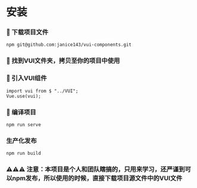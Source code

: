 # 安装
### 🎯 下载项目文件
```
npm git@github.com:janice143/vui-components.git
```

### 🎯 找到VUI文件夹，拷贝至你的项目中使用

### 🎯 引入VUI组件
```
import vui from $ "../VUI";
Vue.use(vui);
```
### 🎯 编译项目
```
npm run serve
```

### 生产化发布
```
npm run build
```

### ⚠️⚠️⚠️ 注意：本项目是个人和团队瞎搞的，只用来学习，还严谨到可以npm发布，所以使用的时候，直接下载项目源文件中的VUI文件


